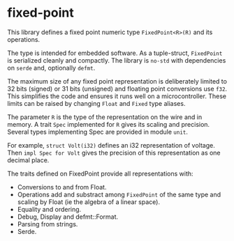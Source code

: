 # fixed-point

This library defines a fixed point numeric type `FixedPoint<R>(R)` and its operations.

The type is intended for embedded software.  As a tuple-struct, `FixedPoint` is serialized cleanly and compactly.  The library is `no-std` with dependencies on `serde` and, optionally `defmt`.  

The maximum size of any fixed point representation is deliberately limited to 32 bits (signed) or 31 bits (unsigned) and floating point conversions use `f32`.  This simplifies the code and ensures it runs well on a microcontroller. These limits can be raised by changing `Float` and `Fixed` type aliases.

The parameter `R` is the type of the representation on the wire and in memory.  A trait `Spec` implemented for `R` gives its scaling and precision. Several types implementing Spec are provided in module `unit`.  

For example, `struct Volt(i32)` defines an i32 representation of voltage. Then `impl Spec for Volt` gives the precision of this representation as one decimal place.

The traits defined on FixedPoint<R> provide all representations with:

- Conversions to and from Float.
- Operations add and substract among `FixedPoint` of the same type and scaling by Float (ie the algebra of a linear space).
- Equality and ordering.
- Debug, Display and defmt::Format.
- Parsing from strings.
- Serde.


